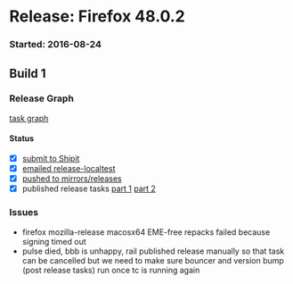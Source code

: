 # Release: Firefox 48.0.2

### Started: 2016-08-24

## Build 1

### Release Graph
[task graph](https://tools.taskcluster.net/task-group-inspector/#NoR5NYs3QN-IZTLRDKCPVA)

#### Status
- [x] [submit to Shipit](https://wiki.mozilla.org/Release:Release_Automation_on_Mercurial:Starting_a_Release#Submit_to_Ship_It)
- [x] [emailed release-localtest](../how-tos/relpro.md#1-email-drivers-re-release-live-on-test-channel)
- [x] [pushed to mirrors/releases](../how-tos/relpro.md#2-push-to-releases-dir-mirrors)
- [x] published release tasks [part 1](../how-tos/relpro.md#3-publish-release) [part 2](../how-tos/relpro.md#4-post-release-step)

### Issues
- firefox mozilla-release macosx64 EME-free repacks failed because signing timed out
- pulse died, bbb is unhappy, rail published release manually so that task can be cancelled but we need to make sure bouncer and version bump (post release tasks) run once tc is running again



